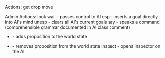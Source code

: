 Actions:
get <item>
drop <item>
move <room>

Admin Actions:
look
wait - passes control to AI
esp <goal> - inserts a goal directly into AI's mind
unesp - clears all AI's current goals
say <utterance> - speaks a command (comprehensible grammar documented in AI class comment)
+ <proposition> - adds proposition to the world state
- <proposition> - removes proposition from the world state
inspect - opens inspector on the AI